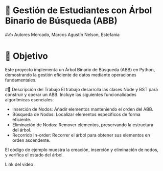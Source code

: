  # 🌲 Gestión de Estudiantes con Árbol Binario de Búsqueda (ABB)

#✍️ Autores
Mercado, Marcos Agustín
Nelson, Estefania

# 🎯 Objetivo
Este proyecto implementa un Árbol Binario de Búsqueda (ABB) en Python, demostrando la gestión eficiente de datos mediante operaciones fundamentales.

#📝 Descripción del Trabajo
El trabajo desarrolla las clases Node y BST para construir y operar un ABB. Incluye las siguientes funcionalidades algorítmicas esenciales:
- Inserción de Nodos: Añadir elementos manteniendo el orden del ABB.
- Búsqueda de Nodos: Localizar elementos específicos de forma eficiente.
- Eliminación de Nodos: Remover elementos, preservando la estructura del árbol.
- Recorrido In-order: Recorrer el árbol para obtener sus elementos en orden ascendente.

El código de ejemplo muestra la creación, inserción y eliminación de nodos, y verifica el estado del árbol.

Link del video :
